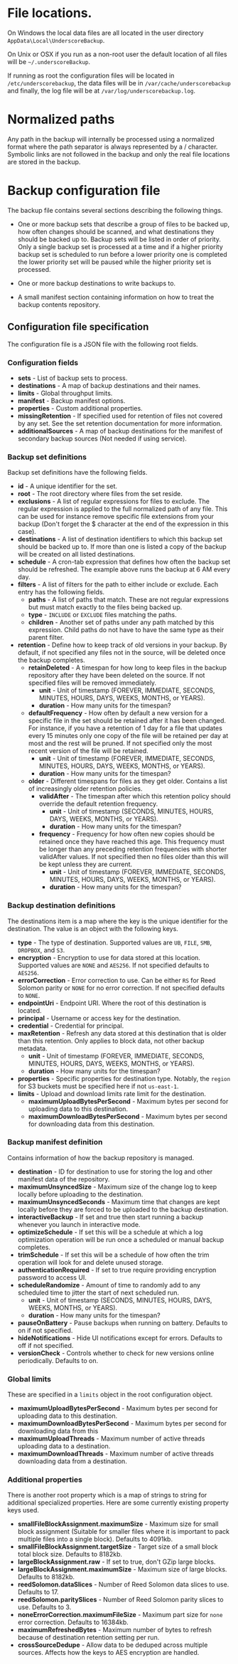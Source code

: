 # File locations.

On Windows the local data files are all located in the user directory `AppData\Local\UnderscoreBackup`.

On Unix or OSX if you run as a non-root user the default location of all files will be `~/.underscoreBackup`.

If running as root the configuration files will be located in `/etc/underscorebackup`, the data files will be in
`/var/cache/underscorebackup` and finally, the log file will be at `/var/log/underscorebackup.log`.

# Normalized paths

Any path in the backup will internally be processed using a normalized format where the path separator is always
represented by a / character. Symbolic links are not followed in the backup and only the real file locations
are stored in the backup.

# Backup configuration file

The backup file contains several sections describing the following things.

* One or more backup sets that describe a group of files to be backed up, how often changes should be scanned, and what
  destinations they should be backed up to. Backup sets will be listed in order of priority. Only a single backup set is
  processed at a time and if a higher priority backup set is scheduled to run before a lower priority one is completed
  the lower priority set will be paused while the higher priority set is processed.

* One or more backup destinations to write backups to.

* A small manifest section containing information on how to treat the backup contents repository.

## Configuration file specification

The configuration file is a JSON file with the following root fields.

### Configuration fields

* **sets** - List of backup sets to process.
* **destinations** - A map of backup destinations and their names.
* **limits** - Global throughput limits.
* **manifest** - Backup manifest options.
* **properties** - Custom additional properties.
* **missingRetention** - If specified used for retention of files not covered by any set. See the set retention
  documentation for more information.
* **additionalSources** - A map of backup destinations for the manifest of secondary backup sources (Not needed if using
  service).

### Backup set definitions

Backup set definitions have the following fields.

* **id** - A unique identifier for the set.
* **root** - The root directory where files from the set reside.
* **exclusions** - A list of regular expressions for files to exclude. The regular expression is applied to the full
  normalized path of any file. This can be used for instance remove specific file extensions from your backup (Don't
  forget the $ character at the end of the expression in this case).
* **destinations** - A list of destination identifiers to which this backup set should be backed up to. If more than one
  is
  listed a copy of the backup will be created on all listed destinations.
* **schedule** - A cron-tab expression that defines how often the backup set should be refreshed. The example above runs
  the backup at 6 AM every day.
* **filters** - A list of filters for the path to either include or exclude. Each entry has the following fields.
    * **paths** - A list of paths that match. These are not regular expressions but must match exactly to the files
      being backed up.
    * **type** - `INCLUDE` or `EXCLUDE` files matching the paths.
    * **children** - Another set of paths under any path matched by this expression. Child paths do not have to have the
      same type as their parent filter.
* **retention** - Define how to keep track of old versions in your backup. By default, if not specified any files not in
  the source, will be deleted once the backup completes.
    * **retainDeleted** - A timespan for how long to keep files in the backup repository after they have been deleted on
      the
      source. If not specified files will be removed immediately.
        * **unit** - Unit of timestamp (FOREVER, IMMEDIATE, SECONDS, MINUTES, HOURS, DAYS, WEEKS, MONTHS, or YEARS).
        * **duration** - How many units for the timespan?
    * **defaultFrequency** - How often by default a new version for a specific file in the set should be retained after
      it has been changed. For instance, if you have a retention of 1 day for a file that updates every 15 minutes only
      one copy of the file will be retained per day at most and the rest will be pruned. If not specified only the most
      recent version of the file will be retained.
        * **unit** - Unit of timestamp (FOREVER, IMMEDIATE, SECONDS, MINUTES, HOURS, DAYS, WEEKS, MONTHS, or YEARS).
        * **duration** - How many units for the timespan?
    * **older** - Different timespans for files as they get older. Contains a list of increasingly older retention
      policies.
        * **validAfter** - The timespan after which this retention policy should override the default retention
          frequency.
            * **unit** - Unit of timestamp (SECONDS, MINUTES, HOURS, DAYS, WEEKS, MONTHS, or YEARS).
            * **duration** - How many units for the timespan?
        * **frequency** - Frequency for how often new copies should be retained once they have reached this age. This
          frequency must be longer than any preceding retention frequencies with shorter validAfter values. If not
          specified then no files older than this will be kept unless they are current.
            * **unit** - Unit of timestamp (FOREVER, IMMEDIATE, SECONDS, MINUTES, HOURS, DAYS, WEEKS, MONTHS, or YEARS).
            * **duration** - How many units for the timespan?

### Backup destination definitions

The destinations item is a map where the key is the unique identifier for the destination. The value is an object with
the following keys.

* **type** - The type of destination. Supported values are `UB`, `FILE`, `SMB`, `DROPBOX`, and `S3`.
* **encryption** - Encryption to use for data stored at this location. Supported values are `NONE`
  and `AES256`. If not specified defaults to `AES256`.
* **errorCorrection** - Error correction to use. Can be either `RS` for Reed Solomon parity or `NONE` for no error
  correction. If not specified defaults to `NONE`.
* **endpointUri** - Endpoint URI. Where the root of this destination is located.
* **principal** - Username or access key for the destination.
* **credential** - Credential for principal.
* **maxRetention** - Refresh any data stored at this destination that is older than this retention. Only applies to
  block
  data, not other backup metadata.
    * **unit** - Unit of timestamp (FOREVER, IMMEDIATE, SECONDS, MINUTES, HOURS, DAYS, WEEKS, MONTHS, or YEARS).
    * **duration** - How many units for the timespan?
* **properties** - Specific properties for destination type. Notably, the `region` for S3 buckets must be specified here
  if not `us-east-1`.
* **limits** - Upload and download limits rate limit for the destination.
    * **maximumUploadBytesPerSecond** - Maximum bytes per second for uploading data to this destination.
    * **maximumDownloadBytesPerSecond** - Maximum bytes per second for downloading data from this destination.

### Backup manifest definition

Contains information of how the backup repository is managed.

* **destination** - ID for destination to use for storing the log and other manifest data of the repository.
* **maximumUnsyncedSize** - Maximum size of the change log to keep locally before uploading to the destination.
* **maximumUnsyncedSeconds** - Maximum time that changes are kept locally before they are forced to be uploaded to
  the backup destination.
* **interactiveBackup** - If set and true then start running a backup whenever you launch in interactive mode.
* **optimizeSchedule** - If set this will be a schedule at which a log optimization operation will be run once a
  scheduled or manual backup completes.
* **trimSchedule** - If set this will be a schedule of how often the trim operation will look for and delete unused
  storage.
* **authenticationRequired** - If set to true require providing encryption password to access UI.
* **scheduleRandomize** - Amount of time to randomly add to any scheduled time to jitter the start of next scheduled
  run.
    * **unit** - Unit of timestamp (SECONDS, MINUTES, HOURS, DAYS, WEEKS, MONTHS, or YEARS).
    * **duration** - How many units for the timespan?
* **pauseOnBattery** - Pause backups when running on battery. Defaults to on if not specified.
* **hideNotifications** - Hide UI notifications except for errors. Defaults to off if not specified.
* **versionCheck** - Controls whether to check for new versions online periodically. Defaults to on.

### Global limits

These are specified in a `limits` object in the root configuration object.

* **maximumUploadBytesPerSecond** - Maximum bytes per second for uploading data to this destination.
* **maximumDownloadBytesPerSecond** - Maximum bytes per second for downloading data from this
* **maximumUploadThreads** - Maximum number of active threads uploading data to a destination.
* **maximumDownloadThreads** - Maximum number of active threads downloading data from a destination.

### Additional properties

There is another root property which is a map of strings to string for additional specialized properties. Here are some
currently existing property keys used.

* **smallFileBlockAssignment.maximumSize** - Maximum size for small block assignment (Suitable for smaller files where
  it is important to pack multiple files into a single block). Defaults to 4091kb.
* **smallFileBlockAssignment.targetSize** - Target size of a small block total block size. Defaults to 8182kb.
* **largeBlockAssignment.raw** - If set to true, don't GZip large blocks.
* **largeBlockAssignment.maximumSize** - Maximum size of large blocks. Defaults to 8182kb.
* **reedSolomon.dataSlices** - Number of Reed Solomon data slices to use. Defaults to 17.
* **reedSolomon.paritySlices** - Number of Reed Solomon parity slices to use. Defaults to 3.
* **noneErrorCorrection.maximumFileSize** - Maximum part size for `none` error correction. Defaults to 16384kb.
* **maximumRefreshedBytes** - Maximum number of bytes to refresh because of destination retention setting per run.
* **crossSourceDedupe** - Allow data to be deduped across multiple sources. Affects how the keys to AES encryption are
  handled.
